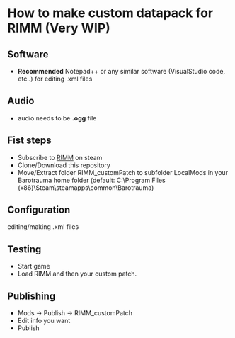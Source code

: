 # How to make custom datapack for RIMM (Very WIP)
## Software
- **Recommended** Notepad++ or any similar software (VisualStudio code, etc..) for editing .xml files
## Audio
- audio needs to be **.ogg** file
## Fist steps
- Subscribe to [RIMM](https://steamcommunity.com/sharedfiles/filedetails/?id=2728646394) on steam
- Clone/Download this repository
- Move/Extract folder RIMM_customPatch to subfolder LocalMods in your Barotrauma home folder (default: C:\Program Files (x86)\Steam\steamapps\common\Barotrauma)
## Configuration
editing/making .xml files
## Testing
- Start game
- Load RIMM and then your custom patch.
## Publishing
- Mods -> Publish -> RIMM_customPatch
- Edit info you want
- Publish
